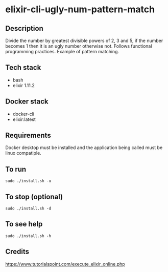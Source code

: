 # elixir-cli-ugly-num-pattern-match

## Description
Divide the number by greatest divisible powers of 2, 3 and 5, if the number becomes 1 then it is an ugly number otherwise not. Follows functional programming practices. Example of pattern matching.

## Tech stack
- bash
- elixir 1.11.2

## Docker stack
- docker-cli
- elixir:latest

## Requirements
Docker desktop must be installed and the application
being called must be linux compatiple.

## To run
`sudo ./install.sh -u`

## To stop (optional)
`sudo ./install.sh -d`

## To see help
`sudo ./install.sh -h`

## Credits
https://www.tutorialspoint.com/execute_elixir_online.php
